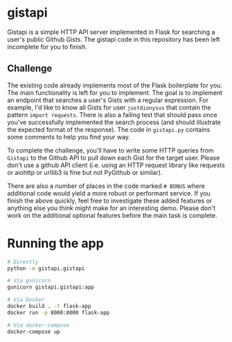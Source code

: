 # gistapi

Gistapi is a simple HTTP API server implemented in Flask for searching a user's public Github Gists. The gistapi code in this repository has been left incomplete for you to finish.

## Challenge

The existing code already implements most of the Flask boilerplate for you. The main functionality is left for you to implement. The goal is to implement an endpoint that searches a user's Gists with a regular expression.  For example, I'd like to know all Gists for user `justdionysus` that
contain the pattern `import requests`. There is also a failing test that should pass once you've successfully implemented the search
process (and should illustrate the expected format of the response).  The code in `gistapi.py` contains some comments to help you find your way.

To complete the challenge, you'll have to write some HTTP queries from `Gistapi` to the Github API to pull down each Gist for the target user.
Please don't use a github API client (i.e. using an HTTP request library like requests or aiohttp or urllib3 is fine but not PyGithub or similar).

There are also a number of places in the code marked `# BONUS` where additional code would yield a more robust or performant service.  If you finish the above quickly, feel free to investigate these added features or anything else you think might make for an interesting demo.  Please don't work on the additional optional features before the main task is complete.

# Running the app

```bash
# Directly
python -m gistapi.gistapi

# Via gunicorn
gunicorn gistapi.gistapi:app

# Via Docker
docker build . -t flask-app
docker run -p 8000:8000 flask-app

# Via docker-compose
docker-compose up
```
